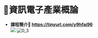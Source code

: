 # 📶資訊電子產業概論
- **課程簡介🚀  https://tinyurl.com/y9hfaj96**  
[![](https://i.ytimg.com/vi/dX9CGRZwD-w/maxresdefault.jpg)](https://www.youtube.com/watch?v=dX9CGRZwD-w "")
![0_3](https://github.com/knnv5h/ITEE2024/assets/43922704/4eefe0dd-f389-4981-bf6d-4626680fbb67)
